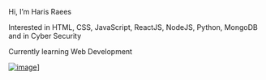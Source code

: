 Hi, I’m Haris Raees 

Interested in HTML, CSS, JavaScript, ReactJS, NodeJS, Python, MongoDB and in Cyber Security

Currently learning Web Development

[![image](https://github.com/harrisrais/harrisrais/assets/164673586/2531e878-857b-497b-918e-8857e3d8995b)](https://images.app.goo.gl/UQcBv2omTAimcwSb9)]
